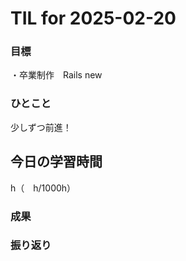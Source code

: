 # TIL for 2025-02-20

### 目標

・卒業制作　Rails new

### ひとこと

少しずつ前進！

## 今日の学習時間

  h（　h/1000h）
  
### 成果
 
### 振り返り 

